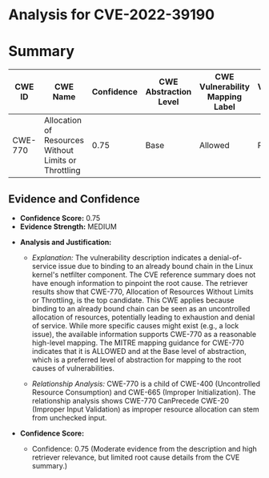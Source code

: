 # Analysis for CVE-2022-39190

# Summary
| CWE ID | CWE Name | Confidence | CWE Abstraction Level | CWE Vulnerability Mapping Label | CWE-Vulnerability Mapping Notes |
|---|---|---|---|---|---|
| CWE-770 | Allocation of Resources Without Limits or Throttling | 0.75 | Base | Allowed | Primary CWE |

## Evidence and Confidence

*   **Confidence Score:** 0.75
*   **Evidence Strength:** MEDIUM

- **Analysis and Justification:**  
  - *Explanation:* The vulnerability description indicates a denial-of-service issue due to binding to an already bound chain in the Linux kernel's netfilter component. The CVE reference summary does not have enough information to pinpoint the root cause. The retriever results show that CWE-770, Allocation of Resources Without Limits or Throttling, is the top candidate. This CWE applies because binding to an already bound chain can be seen as an uncontrolled allocation of resources, potentially leading to exhaustion and denial of service. While more specific causes might exist (e.g., a lock issue), the available information supports CWE-770 as a reasonable high-level mapping. The MITRE mapping guidance for CWE-770 indicates that it is ALLOWED and at the Base level of abstraction, which is a preferred level of abstraction for mapping to the root causes of vulnerabilities.

  - *Relationship Analysis:* CWE-770 is a child of CWE-400 (Uncontrolled Resource Consumption) and CWE-665 (Improper Initialization). The relationship analysis shows CWE-770 CanPrecede CWE-20 (Improper Input Validation) as improper resource allocation can stem from unchecked input.

- **Confidence Score:**  
  - Confidence: 0.75 (Moderate evidence from the description and high retriever relevance, but limited root cause details from the CVE summary.)